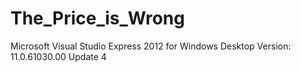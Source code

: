 # The_Price_is_Wrong

Microsoft Visual Studio Express 2012 for Windows Desktop Version: 11.0.61030.00 Update 4

